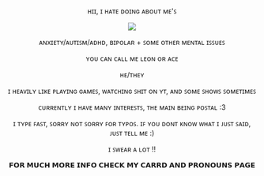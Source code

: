<p align="center">
ʜɪɪ, ɪ ʜᴀᴛᴇ ᴅᴏɪɴɢ ᴀʙᴏᴜᴛ ᴍᴇ'ꜱ
<p align="center">
  <img src= "https://img1.picmix.com/output/pic/normal/4/4/2/5/11105244_0f3c0.gif"
</p>
<p align="center">
ᴀɴxɪᴇᴛʏ/ᴀᴜᴛɪꜱᴍ/ᴀᴅʜᴅ, ʙɪᴘᴏʟᴀʀ + ꜱᴏᴍᴇ ᴏᴛʜᴇʀ ᴍᴇɴᴛᴀʟ ɪꜱꜱᴜᴇꜱ
<p align="center">
ʏᴏᴜ ᴄᴀɴ ᴄᴀʟʟ ᴍᴇ ʟᴇᴏɴ ᴏʀ ᴀᴄᴇ
<p align="center">
ʜᴇ/ᴛʜᴇʏ
<p align="center">
ɪ ʜᴇᴀᴠɪʟʏ ʟɪᴋᴇ ᴘʟᴀʏɪɴɢ ɢᴀᴍᴇꜱ, ᴡᴀᴛᴄʜɪɴɢ ꜱʜɪᴛ ᴏɴ ʏᴛ, ᴀɴᴅ ꜱᴏᴍᴇ ꜱʜᴏᴡꜱ ꜱᴏᴍᴇᴛɪᴍᴇꜱ
<p align="center">
ᴄᴜʀʀᴇɴᴛʟʏ ɪ ʜᴀᴠᴇ ᴍᴀɴʏ ɪɴᴛᴇʀᴇꜱᴛꜱ, ᴛʜᴇ ᴍᴀɪɴ ʙᴇɪɴɢ ᴘᴏꜱᴛᴀʟ :3 
<p align="center">
ɪ ᴛʏᴘᴇ ꜰᴀꜱᴛ, ꜱᴏʀʀʏ ɴᴏᴛ ꜱᴏʀʀʏ ꜰᴏʀ ᴛʏᴘᴏꜱ. ɪꜰ ʏᴏᴜ ᴅᴏɴᴛ ᴋɴᴏᴡ ᴡʜᴀᴛ ɪ ᴊᴜꜱᴛ ꜱᴀɪᴅ, ᴊᴜꜱᴛ ᴛᴇʟʟ ᴍᴇ :)
<p align="center">
ɪ ꜱᴡᴇᴀʀ ᴀ ʟᴏᴛ !! 
<p align="center">
𝗙𝗢𝗥 𝗠𝗨𝗖𝗛 𝗠𝗢𝗥𝗘 𝗜𝗡𝗙𝗢 𝗖𝗛𝗘𝗖𝗞 𝗠𝗬 𝗖𝗔𝗥𝗥𝗗 𝗔𝗡𝗗 𝗣𝗥𝗢𝗡𝗢𝗨𝗡𝗦 𝗣𝗔𝗚𝗘
